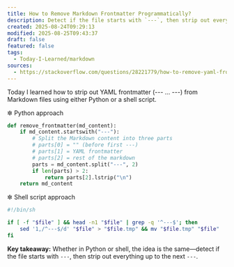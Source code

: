 ```yaml
---
title: How to Remove Markdown Frontmatter Programmatically?
description: Detect if the file starts with `---`, then strip out everything up to the next `---`.
created: 2025-08-24T09:29:13
modified: 2025-08-25T09:43:37
draft: false
featured: false
tags:
  - Today-I-Learned/markdown
sources:
  - https://stackoverflow.com/questions/28221779/how-to-remove-yaml-frontmatter-from-markdown-files
---
```


Today I learned how to strip out YAML frontmatter (--- … ---) from Markdown files using either Python or a shell script.

✼ Python approach

```python
def remove_frontmatter(md_content):
	if md_content.startswith("---"):
		# Split the Markdown content into three parts
		# parts[0] = "" (before first ---)
		# parts[1] = YAML frontmatter
		# parts[2] = rest of the markdown
		parts = md_content.split("---", 2)
		if len(parts) > 2:
			return parts[2].lstrip("\n")
	return md_content
```

✼ Shell script approach

```sh
#!/bin/sh

if [ -f "$file" ] && head -n1 "$file" | grep -q '^---$'; then
	sed '1,/^---$/d' "$file" > "$file.tmp" && mv "$file.tmp" "$file"
fi
```

**Key takeaway:** Whether in Python or shell, the idea is the same—detect if the file starts with `---`, then strip out everything up to the next `---`.
